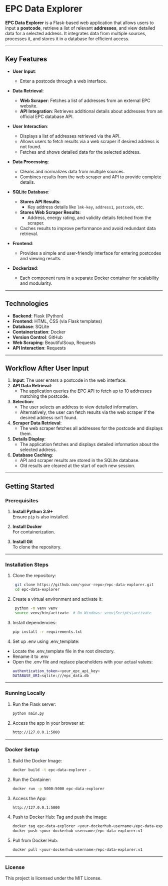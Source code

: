 # EPC Data Explorer

**EPC Data Explorer** is a Flask-based web application that allows users to input a **postcode**, retrieve a list of relevant **addresses**, and view detailed data for a selected address. It integrates data from multiple sources, processes it, and stores it in a database for efficient access.

---

## Key Features

- **User Input**: 
  - Enter a postcode through a web interface.

- **Data Retrieval**:
  - **Web Scraper**: Fetches a list of addresses from an external EPC website.
  - **API Integration**: Retrieves additional details about addresses from an official EPC database API.

- **User Interaction**:
  - Displays a list of addresses retrieved via the API.
  - Allows users to fetch results via a web scraper if desired address is not found.
  - Fetches and shows detailed data for the selected address.

- **Data Processing**:
  - Cleans and normalizes data from multiple sources.
  - Combines results from the web scraper and API to provide complete details.

- **SQLite Database**:
  - **Stores API Results**:
    - Key address details like `lmk-key`, `address1`, `postcode`, etc.
  - **Stores Web Scraper Results**:
    - Address, energy rating, and validity details fetched from the scraper.
  - Caches results to improve performance and avoid redundant data retrieval.

- **Frontend**:
  - Provides a simple and user-friendly interface for entering postcodes and viewing results.

- **Dockerized**:
  - Each component runs in a separate Docker container for scalability and modularity.

---

## Technologies

- **Backend**: Flask (Python)
- **Frontend**: HTML, CSS (via Flask templates)
- **Database**: SQLite
- **Containerization**: Docker
- **Version Control**: GitHub
- **Web Scraping**: BeautifulSoup, Requests
- **API Interaction**: Requests

---

## Workflow After User Input

1. **Input**: The user enters a postcode in the web interface.
2. **API Data Retrieval**:
   - The application queries the EPC API to fetch up to 10 addresses matching the postcode.
3. **Selection**:
   - The user selects an address to view detailed information.
   - Alternatively, the user can fetch results via the web scraper if the desired address isn’t found.
4. **Scraper Data Retrieval**:
   - The web scraper fetches all addresses for the postcode and displays them.
5. **Details Display**:
   - The application fetches and displays detailed information about the selected address.
6. **Database Caching**:
   - API and scraper results are stored in the SQLite database.
   - Old results are cleared at the start of each new session.

---

## Getting Started

### Prerequisites
1. **Install Python 3.9+**  
   Ensure `pip` is also installed.

2. **Install Docker**  
   For containerization.

3. **Install Git**  
   To clone the repository.

---

### Installation Steps

1. Clone the repository:
   ```bash
    git clone https://github.com/<your-repo>/epc-data-explorer.git
    cd epc-data-explorer
2. Create a virtual environment and activate it:
   ```bash
    python -m venv venv
    source venv/bin/activate  # On Windows: venv\Scripts\activate
3. Install dependencies:
    ```bash
    pip install -r requirements.txt
4. Set up .env using .env_template:
* Locate the .env_template file in the root directory.
* Rename it to .env
* Open the .env file and replace placeholders with your actual values:
    ```bash
    authentication_token=<your_epc_api_key>
    DATABASE_URI=sqlite:///epc_data.db
---

### Running Locally
1. Run the Flask server:
    ```bash
    python main.py 
2. Access the app in your browser at:
    ```bash
    http://127.0.0.1:5000
---
### Docker Setup
1. Build the Docker Image:
    ```bash
    docker build -t epc-data-explorer .

2. Run the Container:
    ```bash
    docker run -p 5000:5000 epc-data-explorer
3. Access the App:
    ```bash
   http://127.0.0.1:5000
4. Push to Docker Hub: Tag and push the image:
   ```bash
   docker tag epc-data-explorer <your-dockerhub-username>/epc-data-explorer:v1
   docker push <your-dockerhub-username>/epc-data-explorer:v1
4. Pull from Docker Hub:
   ```bash
   docker pull <your-dockerhub-username>/epc-data-explorer:v1

---
### License
This project is licensed under the MIT License.
